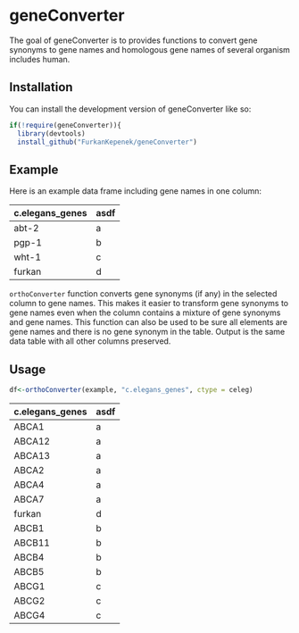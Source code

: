 
<!-- README.md is generated from README.Rmd. Please edit that file -->

# geneConverter

<!-- badges: start -->
<!-- badges: end -->

The goal of geneConverter is to provides functions to convert gene
synonyms to gene names and homologous gene names of several organism
includes human.

## Installation

You can install the development version of geneConverter like so:

``` r
if(!require(geneConverter)){
  library(devtools)
  install_github("FurkanKepenek/geneConverter")
```

## Example

Here is an example data frame including gene names in one column:

| c.elegans_genes | asdf |
|:----------------|:-----|
| abt-2           | a    |
| pgp-1           | b    |
| wht-1           | c    |
| furkan          | d    |

`orthoConverter` function converts gene synonyms (if any) in the
selected column to gene names. This makes it easier to transform gene
synonyms to gene names even when the column contains a mixture of gene
synonyms and gene names. This function can also be used to be sure all
elements are gene names and there is no gene synonym in the table.
Output is the same data table with all other columns preserved.

## Usage

``` r
df<-orthoConverter(example, "c.elegans_genes", ctype = celeg)
```

| c.elegans_genes | asdf |
|:----------------|:-----|
| ABCA1           | a    |
| ABCA12          | a    |
| ABCA13          | a    |
| ABCA2           | a    |
| ABCA4           | a    |
| ABCA7           | a    |
| furkan          | d    |
| ABCB1           | b    |
| ABCB11          | b    |
| ABCB4           | b    |
| ABCB5           | b    |
| ABCG1           | c    |
| ABCG2           | c    |
| ABCG4           | c    |
